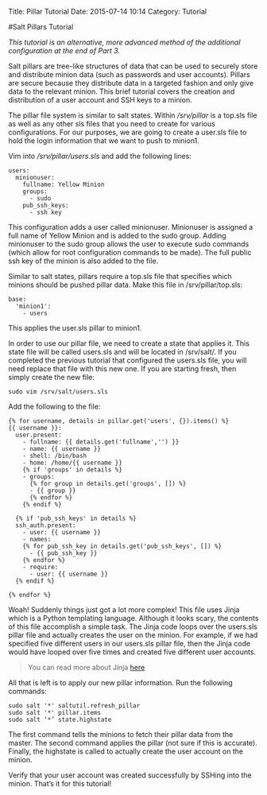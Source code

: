 Title: Pillar Tutorial
Date: 2015-07-14 10:14
Category: Tutorial

#Salt Pillars Tutorial

*This tutorial is an alternative, more advanced method of the additional configuration at the end of Part 3.*

Salt pillars are tree-like structures of data that can be used to securely store and distribute minion data (such as passwords and user accounts). Pillars are secure because they distribute data in a targeted fashion and only give data to the relevant minion. This brief tutorial covers the creation and distribution of a user account and SSH keys to a minion.

The pillar file system is similar to salt states. Within */srv/pillar* is a top.sls file as well as any other sls files that you need to create for various configurations. For our purposes, we are going to create a user.sls file to hold the login information that we want to push to minion1.

Vim into */srv/pillar/users.sls* and add the following lines:
```
users:
  minionuser:
    fullname: Yellow Minion
    groups:
      - sudo
    pub_ssh_keys:
      - ssh key
```
This configuration adds a user called minionuser. Minionuser is assigned a full name of Yellow Minion and is added to the sudo group. Adding minionuser to the sudo group allows the user to execute sudo commands (which allow for root configuration commands to be made). The full public ssh key of the minion is also added to the file.

Similar to salt states, pillars require a top.sls file that specifies which minions should be pushed pillar data. Make this file in /srv/pillar/top.sls:
```
base:
  'minion1':
    - users
```
This applies the user.sls pillar to minion1.

In order to use our pillar file, we need to create a state that applies it. This state file will be called users.sls and will be located in /srv/salt/. If you completed the previous tutorial that configured the users.sls file, you will need replace that file with this new one. If you are starting fresh, then simply create the new file:

`sudo vim /srv/salt/users.sls`

Add the following to the file:
```
{% for username, details in pillar.get('users', {}).items() %}
{{ username }}:
  user.present:
    - fullname: {{ details.get('fullname','') }}
    - name: {{ username }}
    - shell: /bin/bash
    - home: /home/{{ username }}
    {% if 'groups' in details %}
    - groups:
      {% for group in details.get('groups', []) %}
      - {{ group }}
      {% endfor %}
    {% endif %}

  {% if 'pub_ssh_keys' in details %}
  ssh_auth.present:
    - user: {{ username }}
    - names:
    {% for pub_ssh_key in details.get('pub_ssh_keys', []) %}
      - {{ pub_ssh_key }}
    {% endfor %}
    - require:
      - user: {{ username }}
  {% endif %}

{% endfor %}
```
Woah! Suddenly things just got a lot more complex! This file uses Jinja which is a Python templating language. Although it looks scary, the contents of this file accomplish a simple task. The Jinja code loops over the users.sls pillar file and actually creates the user on the minion. For example, if we had specified five different users in our users.sls pillar file, then the Jinja code would have looped over five times and created five different user accounts.
> You can read more about Jinja [here](http://jinja.pocoo.org/)

All that is left is to apply our new pillar information. Run the following commands:
```
sudo salt '*' saltutil.refresh_pillar
sudo salt '*' pillar.items
sudo salt ‘*’ state.highstate
```
The first command tells the minions to fetch their pillar data from the master. The second command applies the pillar (not sure if this is accurate). Finally, the highstate is called to actually create the user account on the minion.

Verify that your user account was created successfully by SSHing into the minion. That’s it for this tutorial!

